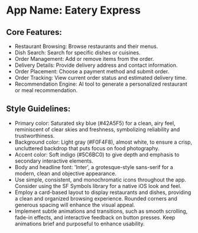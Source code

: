# **App Name**: Eatery Express

## Core Features:

- Restaurant Browsing: Browse restaurants and their menus.
- Dish Search: Search for specific dishes or cuisines.
- Order Management: Add or remove items from the order.
- Delivery Details: Provide delivery address and contact information.
- Order Placement: Choose a payment method and submit order.
- Order Tracking: View current order status and estimated delivery time.
- Recommendation Engine: AI tool to generate a personalized restaurant or meal recommendation.

## Style Guidelines:

- Primary color: Saturated sky blue (#42A5F5) for a clean, airy feel, reminiscent of clear skies and freshness, symbolizing reliability and trustworthiness.
- Background color: Light gray (#F0F4F8), almost white, to ensure a crisp, uncluttered backdrop that puts focus on food photography.
- Accent color: Soft indigo (#5C6BC0) to give depth and emphasis to secondary interactive elements.
- Body and headline font: 'Inter', a grotesque-style sans-serif for a modern, clean and objective appearance.
- Use simple, consistent, and monochromatic icons throughout the app. Consider using the SF Symbols library for a native iOS look and feel.
- Employ a card-based layout to display restaurants and dishes, providing a clean and organized browsing experience. Rounded corners and generous spacing will enhance the visual appeal.
- Implement subtle animations and transitions, such as smooth scrolling, fade-in effects, and interactive feedback on button presses. Keep animations brief and purposeful to enhance usability.